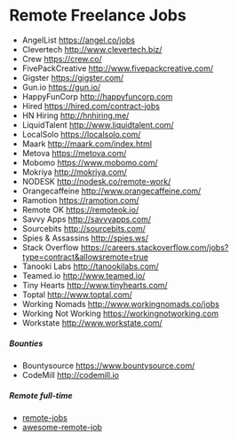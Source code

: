 # Remote Freelance Jobs

* AngelList https://angel.co/jobs
* Clevertech http://www.clevertech.biz/
* Crew https://crew.co/
* FivePackCreative http://www.fivepackcreative.com/
* Gigster https://gigster.com/
* Gun.io https://gun.io/
* HappyFunCorp http://happyfuncorp.com
* Hired https://hired.com/contract-jobs
* HN Hiring http://hnhiring.me/
* LiquidTalent http://www.liquidtalent.com/
* LocalSolo https://localsolo.com/
* Maark http://maark.com/index.html
* Metova https://metova.com/
* Mobomo https://www.mobomo.com/
* Mokriya http://mokriya.com/
* NODESK http://nodesk.co/remote-work/
* Orangecaffeine http://www.orangecaffeine.com/
* Ramotion https://ramotion.com/
* Remote OK https://remoteok.io/
* Savvy Apps http://savvyapps.com/
* Sourcebits http://sourcebits.com/
* Spies & Assassins http://spies.ws/
* Stack Overflow https://careers.stackoverflow.com/jobs?type=contract&allowsremote=true
* Tanooki Labs http://tanookilabs.com/
* Teamed.io http://www.teamed.io/
* Tiny Hearts http://www.tinyhearts.com/
* Toptal http://www.toptal.com/
* Working Nomads http://www.workingnomads.co/jobs
* Working Not Working https://workingnotworking.com
* Workstate http://www.workstate.com/

##### Bounties
* Bountysource https://www.bountysource.com/
* CodeMill http://codemill.io

##### Remote full-time
* [remote-jobs](https://github.com/jessicard/remote-jobs)
* [awesome-remote-job](https://github.com/lukasz-madon/awesome-remote-job)
